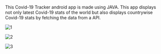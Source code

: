 This Covid-19 Tracker android app is made using JAVA. This app displays not only latest Covid-19 stats of the world but also displays countrywise Covid-19 stats by fetching the data from a API.

![1](https://user-images.githubusercontent.com/61261654/94944062-520d4780-04f6-11eb-9aeb-f28a17d2f548.jpeg)

![2](https://user-images.githubusercontent.com/61261654/94944058-50438400-04f6-11eb-9b8e-e6d2ad8e8ca4.jpeg)

![3](https://user-images.githubusercontent.com/61261654/94944059-5174b100-04f6-11eb-9044-7f1f4eb374f4.jpeg)
